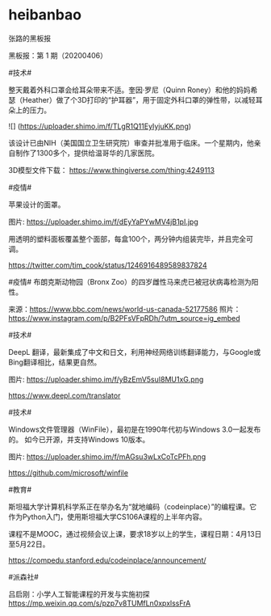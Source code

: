 # heibanbao
张路的黑板报


黑板报：第 1 期（20200406）

#技术# 

整天戴着外科口罩会给耳朵带来不适。奎因·罗尼（Quinn Roney）和他的妈妈希瑟（Heather）做了个3D打印的“护耳器”，用于固定外科口罩的弹性带，以减轻耳朵上的压力。

![] (https://uploader.shimo.im/f/TLgR1Q11EyIyjuKK.png)

该设计已由NIH（美国国立卫生研究院）审查并批准用于临床。一个星期内，他亲自制作了1300多个，提供给温哥华的几家医院。

3D模型文件下载：
https://www.thingiverse.com/thing:4249113


#疫情# 

苹果设计的面罩。

图片: https://uploader.shimo.im/f/dEyYaPYwMV4jB1pI.jpg

用透明的塑料面板覆盖整个面部，每盒100个，两分钟内组装完毕，并且完全可调。

https://twitter.com/tim_cook/status/1246916489589837824


#疫情# 
布朗克斯动物园（Bronx Zoo）的四岁雌性马来虎已被冠状病毒检测为阳性。

来源：https://www.bbc.com/news/world-us-canada-52177586
照片：https://www.instagram.com/p/B2PFsVFpRDh/?utm_source=ig_embed


#技术# 

DeepL 翻译，最新集成了中文和日文，利用神经网络训练翻译能力，与Google或Bing翻译相比，结果更自然。

图片: https://uploader.shimo.im/f/yBzEmV5suI8MU1xG.png

https://www.deepl.com/translator


#技术# 

Windows文件管理器（WinFile），最初是在1990年代初与Windows 3.0一起发布的。
如今已开源，并支持Windows 10版本。

图片: https://uploader.shimo.im/f/mAGsu3wLxCoTcPFh.png

https://github.com/microsoft/winfile


#教育# 

斯坦福大学计算机科学系正在举办名为“就地编码（codeinplace）”的编程课。它作为Python入门，使用斯坦福大学CS106A课程的上半年内容。

课程不是MOOC，通过视频会议上课，要求18岁以上的学生，课程日期：4月13日至5月22日。

https://compedu.stanford.edu/codeinplace/announcement/


#派森社#

吕启刚：小学人工智能课程的开发与实施初探
https://mp.weixin.qq.com/s/pzp7v8TUMfLn0xpxlssFrA




